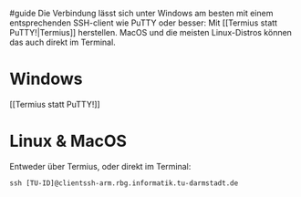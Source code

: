 #guide 
Die Verbindung lässt sich unter Windows am besten mit einem entsprechenden SSH-client wie PuTTY oder besser: Mit [[Termius statt PuTTY!|Termius]] herstellen.
MacOS und die meisten Linux-Distros können das auch direkt im Terminal.
# Windows
[[Termius statt PuTTY!]]
# Linux & MacOS
Entweder über Termius, oder direkt im Terminal:
```shell
ssh [TU-ID]@clientssh-arm.rbg.informatik.tu-darmstadt.de
```